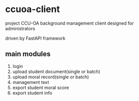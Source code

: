# ccuoa-client

project CCU-OA background management client designed for administrators

driven by FastAPI framework

## main modules

1. login
2. upload student document(single or batch)
3. upload moral record(single or batch)
4. management text
5. export student moral score
6. export student info


